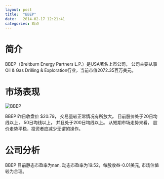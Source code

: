 ```yaml
---
layout: post
title:  "BBEP"
date:   2014-02-17 12:21:41
categories: 观点
---
```


# 简介
BBEP（Breitburn Energy Partners L.P.）是USA著名上市公司，
公司主要从事Oil & Gas Drilling & Exploration行业，当前市值2072.35百万美元。

# 市场表现

![BBEP](http://finviz.com/chart.ashx?t=BBEP&ty=c&ta=1&p=d&s=l)

BBEP 昨日收盘价 $20.79，
交易量较正常情况有所放大。
目前股价处于20日均线以上，
50日均线以上，
并且处于200日均线以上。
从短期市场走势来看，
股价走势平稳，投资者应减少无谓的操作。

# 公司分析
BBEP 目前静态市盈率为nan, 动态市盈率为19.52，每股收益-0.01美元,
市场估值较为合理。
